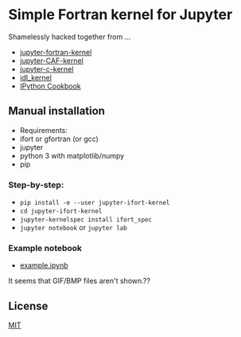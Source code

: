 # Simple Fortran kernel for Jupyter  

Shamelessly hacked together from ... 
 * [jupyter-fortran-kernel](https://github.com/ZedThree/jupyter-fortran-kernel)
 * [jupyter-CAF-kernel](https://github.com/sourceryinstitute/jupyter-CAF-kernel)
 * [jupyter-c-kernel](https://github.com/brendan-rius/jupyter-c-kernel)
 * [idl_kernel](https://github.com/lstagner/idl_kernel)
 * [IPython Cookbook](https://ipython-books.github.io/16-creating-a-simple-kernel-for-jupyter/)

## Manual installation

 * Requirements: 
  * ifort or gfortran (or gcc)
  * jupyter 
  * python 3 with matplotlib/numpy
  * pip

### Step-by-step:
 * `pip install -e --user jupyter-ifort-kernel`
 * `cd jupyter-ifort-kernel`
 * `jupyter-kernelspec install ifort_spec`
 * `jupyter notebook` or `jupyter lab`

### Example notebook
 * [example.ipynb](https://github.com/f66blog/jupyter-ifort-kernel/blob/master/example/example.ipynb)

It seems that GIF/BMP files aren't shown.??

## License

[MIT](LICENSE.txt)
